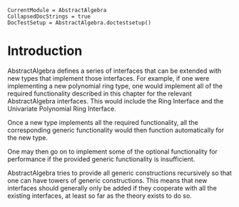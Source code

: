 ```@meta
CurrentModule = AbstractAlgebra
CollapsedDocStrings = true
DocTestSetup = AbstractAlgebra.doctestsetup()
```
# Introduction

AbstractAlgebra defines a series of interfaces that can be extended with
new types that implement those interfaces. For example, if one were
implementing a new polynomial ring type, one would implement all of the
required functionality described in this chapter for the relevant
AbstractAlgebra interfaces. This would include the Ring Interface and the
Univariate Polynomial Ring Interface.

Once a new type implements all the required functionality, all the
corresponding generic functionality would then function automatically
for the new type.

One may then go on to implement some of the optional functionality for
performance if the provided generic functionality is insufficient.

AbstractAlgebra tries to provide all generic constructions recursively
so that one can have towers of generic constructions. This means that
new interfaces should generally only be added if they cooperate with all
the existing interfaces, at least so far as the theory exists to do so.

